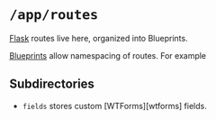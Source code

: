 # `/app/routes`

[Flask][flask] routes live here, organized into Blueprints.  

[Blueprints][blueprints] allow namespacing of routes.  For example

## Subdirectories

- `fields` stores custom [WTForms][wtforms] fields.

[blueprints]: http://flask.pocoo.org/docs/blueprints/
[flask]: http://flask.pocoo.org/
